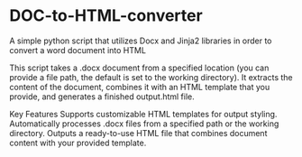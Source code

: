 # DOC-to-HTML-converter
A simple python script that utilizes Docx and Jinja2 libraries in order to convert a word document into HTML

This script takes a .docx document from a specified location (you can provide a file path, the default is set to the working directory). It extracts the content of the document, combines it with an HTML template that you provide, and generates a finished output.html file.

Key Features
Supports customizable HTML templates for output styling.
Automatically processes .docx files from a specified path or the working directory.
Outputs a ready-to-use HTML file that combines document content with your provided template.
